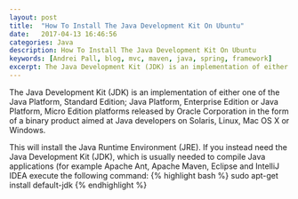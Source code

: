```yaml
---
layout: post
title:  "How To Install The Java Development Kit On Ubuntu"
date:   2017-04-13 16:46:56
categories: Java
description: How To Install The Java Development Kit On Ubuntu
keywords: [Andrei Pall, blog, mvc, maven, java, spring, framework]
excerpt: The Java Development Kit (JDK) is an implementation of either one of the Java Platform, Standard Edition; Java Platform, Enterprise Edition or Java Platform, Micro Edition platforms released by Oracle Corporation in the form of a binary product aimed at Java developers on Solaris, Linux, Mac OS X or Windows.
---
```


The Java Development Kit (JDK) is an implementation of either one of the Java Platform, Standard Edition; Java Platform, Enterprise Edition or Java Platform, Micro Edition platforms released by Oracle Corporation in the form of a binary product aimed at Java developers on Solaris, Linux, Mac OS X or Windows.

This will install the Java Runtime Environment (JRE). If you instead need the Java Development Kit (JDK), which is usually needed to compile Java applications (for example Apache Ant, Apache Maven, Eclipse and IntelliJ IDEA execute the following command:
{% highlight bash %}
sudo apt-get install default-jdk
{% endhighlight %}
